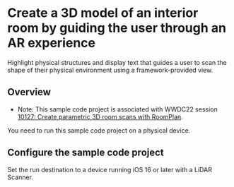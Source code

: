 # Create a 3D model of an interior room by guiding the user through an AR experience

Highlight physical structures and display text that guides a user to scan the shape of their physical environment using a framework-provided view.

## Overview

- Note: This sample code project is associated with WWDC22 session [10127: Create parametric 3D room scans with RoomPlan](https://developer.apple.com/wwdc22/10127).

You need to run this sample code project on a physical device.

## Configure the sample code project

Set the run destination to a device running iOS 16 or later with a LiDAR Scanner. 